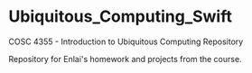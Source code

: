 # Ubiquitous_Computing_Swift
COSC 4355 - Introduction to Ubiquitous Computing Repository

Repository for Enlai's homework and projects from the course.
